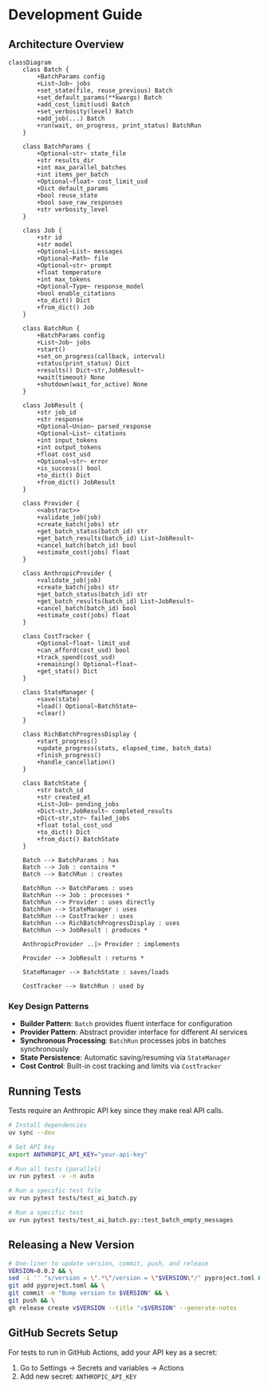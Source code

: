 # Development Guide

## Architecture Overview

```mermaid
classDiagram
    class Batch {
        +BatchParams config
        +List~Job~ jobs
        +set_state(file, reuse_previous) Batch
        +set_default_params(**kwargs) Batch
        +add_cost_limit(usd) Batch
        +set_verbosity(level) Batch
        +add_job(...) Batch
        +run(wait, on_progress, print_status) BatchRun
    }
    
    class BatchParams {
        +Optional~str~ state_file
        +str results_dir
        +int max_parallel_batches
        +int items_per_batch
        +Optional~float~ cost_limit_usd
        +Dict default_params
        +bool reuse_state
        +bool save_raw_responses
        +str verbosity_level
    }
    
    class Job {
        +str id
        +str model
        +Optional~List~ messages
        +Optional~Path~ file
        +Optional~str~ prompt
        +float temperature
        +int max_tokens
        +Optional~Type~ response_model
        +bool enable_citations
        +to_dict() Dict
        +from_dict() Job
    }
    
    class BatchRun {
        +BatchParams config
        +List~Job~ jobs
        +start()
        +set_on_progress(callback, interval)
        +status(print_status) Dict
        +results() Dict~str,JobResult~
        +wait(timeout) None
        +shutdown(wait_for_active) None
    }
    
    class JobResult {
        +str job_id
        +str response
        +Optional~Union~ parsed_response
        +Optional~List~ citations
        +int input_tokens
        +int output_tokens
        +float cost_usd
        +Optional~str~ error
        +is_success() bool
        +to_dict() Dict
        +from_dict() JobResult
    }
    
    class Provider {
        <<abstract>>
        +validate_job(job)
        +create_batch(jobs) str
        +get_batch_status(batch_id) str
        +get_batch_results(batch_id) List~JobResult~
        +cancel_batch(batch_id) bool
        +estimate_cost(jobs) float
    }
    
    class AnthropicProvider {
        +validate_job(job)
        +create_batch(jobs) str
        +get_batch_status(batch_id) str
        +get_batch_results(batch_id) List~JobResult~
        +cancel_batch(batch_id) bool
        +estimate_cost(jobs) float
    }
    
    class CostTracker {
        +Optional~float~ limit_usd
        +can_afford(cost_usd) bool
        +track_spend(cost_usd)
        +remaining() Optional~float~
        +get_stats() Dict
    }
    
    class StateManager {
        +save(state)
        +load() Optional~BatchState~
        +clear()
    }
    
    class RichBatchProgressDisplay {
        +start_progress()
        +update_progress(stats, elapsed_time, batch_data)
        +finish_progress()
        +handle_cancellation()
    }
    
    class BatchState {
        +str batch_id
        +str created_at
        +List~Job~ pending_jobs
        +Dict~str,JobResult~ completed_results
        +Dict~str,str~ failed_jobs
        +float total_cost_usd
        +to_dict() Dict
        +from_dict() BatchState
    }
    
    Batch --> BatchParams : has
    Batch --> Job : contains *
    Batch --> BatchRun : creates
    
    BatchRun --> BatchParams : uses
    BatchRun --> Job : processes *
    BatchRun --> Provider : uses directly
    BatchRun --> StateManager : uses
    BatchRun --> CostTracker : uses
    BatchRun --> RichBatchProgressDisplay : uses
    BatchRun --> JobResult : produces *
    
    AnthropicProvider ..|> Provider : implements
    
    Provider --> JobResult : returns *
    
    StateManager --> BatchState : saves/loads
    
    CostTracker --> BatchRun : used by
```

### Key Design Patterns

- **Builder Pattern**: `Batch` provides fluent interface for configuration
- **Provider Pattern**: Abstract provider interface for different AI services  
- **Synchronous Processing**: `BatchRun` processes jobs in batches synchronously
- **State Persistence**: Automatic saving/resuming via `StateManager`
- **Cost Control**: Built-in cost tracking and limits via `CostTracker`

## Running Tests

Tests require an Anthropic API key since they make real API calls.

```bash
# Install dependencies
uv sync --dev

# Set API key
export ANTHROPIC_API_KEY="your-api-key"

# Run all tests (parallel)
uv run pytest -v -n auto 

# Run a specific test file
uv run pytest tests/test_ai_batch.py

# Run a specific test
uv run pytest tests/test_ai_batch.py::test_batch_empty_messages
```

## Releasing a New Version

```bash
# One-liner to update version, commit, push, and release
VERSION=0.0.2 && \
sed -i '' "s/version = \".*\"/version = \"$VERSION\"/" pyproject.toml && \
git add pyproject.toml && \
git commit -m "Bump version to $VERSION" && \
git push && \
gh release create v$VERSION --title "v$VERSION" --generate-notes
```

## GitHub Secrets Setup

For tests to run in GitHub Actions, add your API key as a secret:
1. Go to Settings → Secrets and variables → Actions
2. Add new secret: `ANTHROPIC_API_KEY`